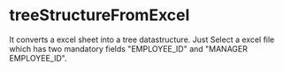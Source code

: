 # treeStructureFromExcel
It converts a excel sheet into a tree datastructure.
Just Select a excel file which has two mandatory fields "EMPLOYEE_ID" and "MANAGER EMPLOYEE_ID".
